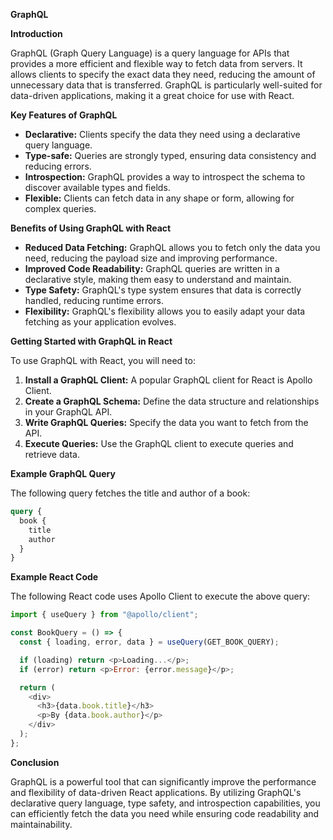 **GraphQL**

**Introduction**

GraphQL (Graph Query Language) is a query language for APIs that provides a more efficient and flexible way to fetch data from servers. It allows clients to specify the exact data they need, reducing the amount of unnecessary data that is transferred. GraphQL is particularly well-suited for data-driven applications, making it a great choice for use with React.

**Key Features of GraphQL**

* **Declarative:** Clients specify the data they need using a declarative query language.
* **Type-safe:** Queries are strongly typed, ensuring data consistency and reducing errors.
* **Introspection:** GraphQL provides a way to introspect the schema to discover available types and fields.
* **Flexible:** Clients can fetch data in any shape or form, allowing for complex queries.

**Benefits of Using GraphQL with React**

* **Reduced Data Fetching:** GraphQL allows you to fetch only the data you need, reducing the payload size and improving performance.
* **Improved Code Readability:** GraphQL queries are written in a declarative style, making them easy to understand and maintain.
* **Type Safety:** GraphQL's type system ensures that data is correctly handled, reducing runtime errors.
* **Flexibility:** GraphQL's flexibility allows you to easily adapt your data fetching as your application evolves.

**Getting Started with GraphQL in React**

To use GraphQL with React, you will need to:

1. **Install a GraphQL Client:** A popular GraphQL client for React is Apollo Client.
2. **Create a GraphQL Schema:** Define the data structure and relationships in your GraphQL API.
3. **Write GraphQL Queries:** Specify the data you want to fetch from the API.
4. **Execute Queries:** Use the GraphQL client to execute queries and retrieve data.

**Example GraphQL Query**

The following query fetches the title and author of a book:

```graphql
query {
  book {
    title
    author
  }
}
```

**Example React Code**

The following React code uses Apollo Client to execute the above query:

```javascript
import { useQuery } from "@apollo/client";

const BookQuery = () => {
  const { loading, error, data } = useQuery(GET_BOOK_QUERY);

  if (loading) return <p>Loading...</p>;
  if (error) return <p>Error: {error.message}</p>;

  return (
    <div>
      <h3>{data.book.title}</h3>
      <p>By {data.book.author}</p>
    </div>
  );
};
```

**Conclusion**

GraphQL is a powerful tool that can significantly improve the performance and flexibility of data-driven React applications. By utilizing GraphQL's declarative query language, type safety, and introspection capabilities, you can efficiently fetch the data you need while ensuring code readability and maintainability.

